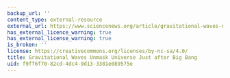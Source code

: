 ```yaml
---
backup_url: ''
content_type: external-resource
external_url: https://www.sciencenews.org/article/gravitational-waves-unmask-universe-just-after-big-bang
has_external_licence_warning: true
has_external_license_warning: true
is_broken: ''
license: https://creativecommons.org/licenses/by-nc-sa/4.0/
title: Gravitational Waves Unmask Universe Just after Big Bang
uid: f9ff6f70-82cd-4dc4-9d13-3381e089575e
---
```


